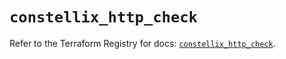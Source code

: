# `constellix_http_check`

Refer to the Terraform Registry for docs: [`constellix_http_check`](https://registry.terraform.io/providers/constellix/constellix/0.4.6/docs/resources/http_check).
